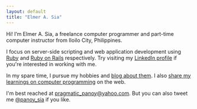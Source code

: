 ```yaml
---
layout: default
title: "Elmer A. Sia"
---
```

Hi! I’m Elmer A. Sia, a freelance computer programmer and part-time computer instructor from Iloilo City, Philippines. 

I focus on server-side scripting and web application development using [Ruby](https://www.ruby-lang.org/en/) and [Ruby on Rails](http://rubyonrails.org/) respectively. Try visiting my [LinkedIn profile](http://ph.linkedin.com/in/panoysia) if you're interested in working with me.

In my spare time, I pursue my hobbies and [blog about them](http://blog.elmersia.com). I also [share my learnings on computer programming](http://www.putshelloworld.com) on the web.

I'm best reached at [pragmatic_panoy@yahoo.com](mailto:pragmatic_panoy@yahoo.com). But you can also tweet me [@panoy_sia](https://twitter.com/panoy_sia) if you like.


